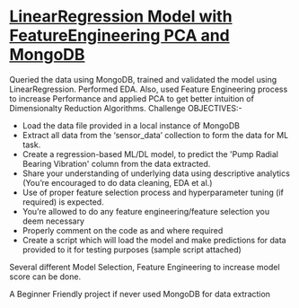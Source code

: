 # [LinearRegression Model with FeatureEngineering PCA and MongoDB](https://github.com/rafipatel/LinearRegression-Model-with-EDA-FeatureEngineering-PCA-and-MongoDB)


Queried the data using MongoDB, trained and validated the model using LinearRegression. Performed EDA. Also, used Feature Engineering process to increase Performance and applied PCA to get better intuition of Dimensionalty Reduction Algorithms.
Challenge OBJECTIVES:-
- Load the data file provided in a local instance of MongoDB
- Extract all data from the ‘sensor_data’ collection to form the data for ML task.
- Create a regression-based ML/DL model, to predict the 'Pump Radial Bearing Vibration' column from the data extracted.
- Share your understanding of underlying data using descriptive analytics (You’re encouraged to do data cleaning, EDA et al.)
- Use of proper feature selection process and hyperparameter tuning (if required) is expected. 
- You’re allowed to do any feature engineering/feature selection you deem necessary
- Properly comment on the code as and where required
- Create a script which will load the model and make predictions for data provided to it for testing purposes (sample script attached)


Several different Model Selection, Feature Engineering to increase model score can be done.

A Beginner Friendly project if never used MongoDB for data extraction
